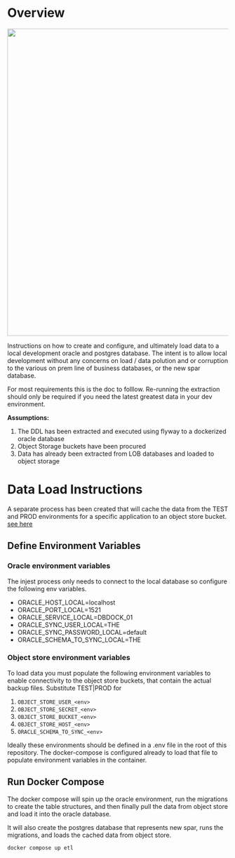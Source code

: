 # Overview

<img src="https://lh3.googleusercontent.com/pw/AP1GczMJaVEHHphmPE_w4ekcrlvD9UIGulCzzPXXIrPen7cEzwjA3CSlNLMyZMJpXrNC8ySVjEXoQra98CQSD__EQuINSi4QXiKkraBFw-1FLsV_jyKghJGFri4v9M3PKSHUeLbsgCP0Ns2GAhO0yYKAfqj6_Q=w1381-h778-s-no-gm?authuser=0" width="700px">

Instructions on how to create and configure, and ultimately load data to
a local development oracle and postgres database.  The intent is to allow
local development without any concerns on load / data polution and or corruption
to the various on prem line of business databases, or the new spar
database.

For most requirements this is the doc to folllow.  Re-running the extraction
should only be required if you need the latest greatest data in your dev
environment.

**Assumptions:**
1. The DDL has been extracted and executed using flyway to a dockerized oracle database
1. Object Storage buckets have been procured
1. Data has already been extracted from LOB databases and loaded to object
    storage

# Data Load Instructions

A separate process has been created that will cache the data from the TEST and
PROD environments for a specific application to an object store bucket.
[see here](./data_extract.md)

## Define Environment Variables

### Oracle environment variables

The injest process only needs to connect to the local database so configure the
following env variables.

* ORACLE_HOST_LOCAL=localhost
* ORACLE_PORT_LOCAL=1521
* ORACLE_SERVICE_LOCAL=DBDOCK_01
* ORACLE_SYNC_USER_LOCAL=THE
* ORACLE_SYNC_PASSWORD_LOCAL=default
* ORACLE_SCHEMA_TO_SYNC_LOCAL=THE


### Object store environment variables

To load data you must populate the following environment variables to enable
connectivity to the object store buckets, that contain the actual backup
files.  Substitute TEST|PROD for <env>


1. `OBJECT_STORE_USER_<env>`
1. `OBJECT_STORE_SECRET_<env>`
1. `OBJECT_STORE_BUCKET_<env>`
1. `OBJECT_STORE_HOST_<env>`
1. `ORACLE_SCHEMA_TO_SYNC_<env>`

Ideally these environments should be defined in a .env file in the root of this
repository.  The docker-compose is configured already to load that file to
populate environment variables in the container.

## Run Docker Compose

The docker compose will spin up the oracle environment, run the migrations to
create the table structures, and then finally pull the data from object store
and load it into the oracle database.

It will also create the postgres database that represents new spar, runs the
migrations, and loads the cached data from object store.

```docker compose up etl```
